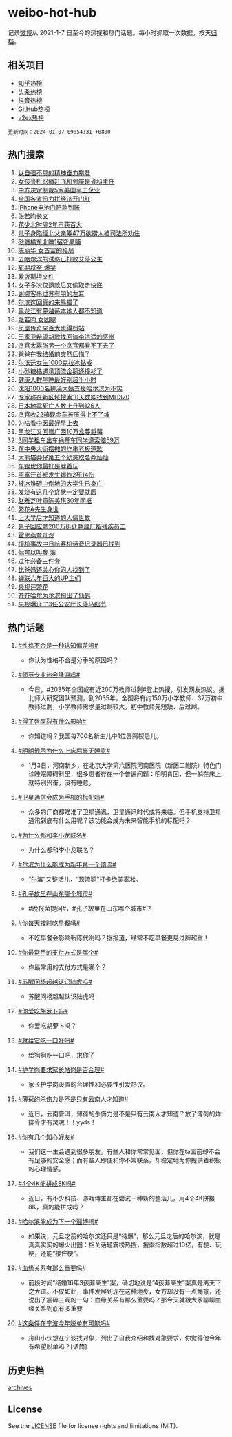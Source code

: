 # weibo-hot-hub

记录[微博](https://www.weibo.com)从 2021-1-7 日至今的热搜和热门话题。每小时抓取一次数据，按天[归档](archives)。

## 相关项目

- [知乎热榜](https://github.com/lonnyzhang423/zhihu-hot-hub)
- [头条热榜](https://github.com/lonnyzhang423/toutiao-hot-hub)
- [抖音热榜](https://github.com/lonnyzhang423/douyin-hot-hub)
- [GitHub热榜](https://github.com/lonnyzhang423/github-hot-hub)
- [v2ex热榜](https://github.com/lonnyzhang423/v2ex-hot-hub)


`更新时间：2024-01-07 09:54:31 +0800`

## 热门搜索

1. [以自强不息的精神奋力攀登](https://m.weibo.cn/search?containerid=100103type%3D1%26t%3D10%26q%3D%23%E4%BB%A5%E8%87%AA%E5%BC%BA%E4%B8%8D%E6%81%AF%E7%9A%84%E7%B2%BE%E7%A5%9E%E5%A5%8B%E5%8A%9B%E6%94%80%E7%99%BB%23&stream_entry_id=51&isnewpage=1&extparam=seat%3D1%26stream_entry_id%3D51%26pos%3D0%26dgr%3D0%26q%3D%2523%25E4%25BB%25A5%25E8%2587%25AA%25E5%25BC%25BA%25E4%25B8%258D%25E6%2581%25AF%25E7%259A%2584%25E7%25B2%25BE%25E7%25A5%259E%25E5%25A5%258B%25E5%258A%259B%25E6%2594%2580%25E7%2599%25BB%2523%26filter_type%3Drealtimehot%26c_type%3D51%26cate%3D10103%26display_time%3D1704592469%26pre_seqid%3D170459246967505551178)
1. [女孩骨折忍痛赶飞机邻座是骨科主任](https://m.weibo.cn/search?containerid=100103type%3D1%26t%3D10%26q%3D%23%E5%A5%B3%E5%AD%A9%E9%AA%A8%E6%8A%98%E5%BF%8D%E7%97%9B%E8%B5%B6%E9%A3%9E%E6%9C%BA%E9%82%BB%E5%BA%A7%E6%98%AF%E9%AA%A8%E7%A7%91%E4%B8%BB%E4%BB%BB%23&stream_entry_id=31&isnewpage=1&extparam=seat%3D1%26stream_entry_id%3D31%26pos%3D0%26q%3D%2523%25E5%25A5%25B3%25E5%25AD%25A9%25E9%25AA%25A8%25E6%258A%2598%25E5%25BF%258D%25E7%2597%259B%25E8%25B5%25B6%25E9%25A3%259E%25E6%259C%25BA%25E9%2582%25BB%25E5%25BA%25A7%25E6%2598%25AF%25E9%25AA%25A8%25E7%25A7%2591%25E4%25B8%25BB%25E4%25BB%25BB%2523%26filter_type%3Drealtimehot%26c_type%3D31%26cate%3D5001%26dgr%3D0%26band_rank%3D1%26lcate%3D5001%26flag%3D2%26realpos%3D1%26display_time%3D1704592469%26pre_seqid%3D170459246967505551178)
1. [中方决定制裁5家美国军工企业](https://m.weibo.cn/search?containerid=100103type%3D1%26t%3D10%26q%3D%23%E4%B8%AD%E6%96%B9%E5%86%B3%E5%AE%9A%E5%88%B6%E8%A3%815%E5%AE%B6%E7%BE%8E%E5%9B%BD%E5%86%9B%E5%B7%A5%E4%BC%81%E4%B8%9A%23&stream_entry_id=31&isnewpage=1&extparam=seat%3D1%26stream_entry_id%3D31%26pos%3D1%26q%3D%2523%25E4%25B8%25AD%25E6%2596%25B9%25E5%2586%25B3%25E5%25AE%259A%25E5%2588%25B6%25E8%25A3%25815%25E5%25AE%25B6%25E7%25BE%258E%25E5%259B%25BD%25E5%2586%259B%25E5%25B7%25A5%25E4%25BC%2581%25E4%25B8%259A%2523%26filter_type%3Drealtimehot%26c_type%3D31%26cate%3D5001%26dgr%3D0%26band_rank%3D2%26lcate%3D5001%26flag%3D1%26realpos%3D2%26display_time%3D1704592469%26pre_seqid%3D170459246967505551178)
1. [全国各省份力拼经济开门红](https://m.weibo.cn/search?containerid=100103type%3D1%26t%3D10%26q%3D%23%E5%85%A8%E5%9B%BD%E5%90%84%E7%9C%81%E4%BB%BD%E5%8A%9B%E6%8B%BC%E7%BB%8F%E6%B5%8E%E5%BC%80%E9%97%A8%E7%BA%A2%23&stream_entry_id=31&isnewpage=1&extparam=seat%3D1%26stream_entry_id%3D31%26pos%3D2%26q%3D%2523%25E5%2585%25A8%25E5%259B%25BD%25E5%2590%2584%25E7%259C%2581%25E4%25BB%25BD%25E5%258A%259B%25E6%258B%25BC%25E7%25BB%258F%25E6%25B5%258E%25E5%25BC%2580%25E9%2597%25A8%25E7%25BA%25A2%2523%26filter_type%3Drealtimehot%26c_type%3D31%26cate%3D5001%26dgr%3D0%26band_rank%3D3%26lcate%3D5001%26flag%3D0%26realpos%3D3%26display_time%3D1704592469%26pre_seqid%3D170459246967505551178)
1. [iPhone电池门赔款到账](https://m.weibo.cn/search?containerid=100103type%3D1%26t%3D10%26q%3D%23iPhone%E7%94%B5%E6%B1%A0%E9%97%A8%E8%B5%94%E6%AC%BE%E5%88%B0%E8%B4%A6%23&stream_entry_id=31&isnewpage=1&extparam=seat%3D1%26stream_entry_id%3D31%26pos%3D3%26q%3D%2523iPhone%25E7%2594%25B5%25E6%25B1%25A0%25E9%2597%25A8%25E8%25B5%2594%25E6%25AC%25BE%25E5%2588%25B0%25E8%25B4%25A6%2523%26filter_type%3Drealtimehot%26c_type%3D31%26cate%3D5001%26dgr%3D0%26band_rank%3D4%26lcate%3D5001%26flag%3D1%26realpos%3D4%26display_time%3D1704592469%26pre_seqid%3D170459246967505551178)
1. [张若昀长文](https://m.weibo.cn/search?containerid=100103type%3D1%26t%3D10%26q%3D%E5%BC%A0%E8%8B%A5%E6%98%80%E9%95%BF%E6%96%87&stream_entry_id=31&isnewpage=1&extparam=seat%3D1%26stream_entry_id%3D31%26pos%3D4%26q%3D%25E5%25BC%25A0%25E8%258B%25A5%25E6%2598%2580%25E9%2595%25BF%25E6%2596%2587%26filter_type%3Drealtimehot%26c_type%3D31%26cate%3D5001%26dgr%3D0%26band_rank%3D5%26lcate%3D5001%26flag%3D2%26realpos%3D5%26display_time%3D1704592469%26pre_seqid%3D170459246967505551178)
1. [花少北时隔2年再获百大](https://m.weibo.cn/search?containerid=100103type%3D1%26t%3D10%26q%3D%E8%8A%B1%E5%B0%91%E5%8C%97%E6%97%B6%E9%9A%942%E5%B9%B4%E5%86%8D%E8%8E%B7%E7%99%BE%E5%A4%A7&stream_entry_id=31&isnewpage=1&extparam=seat%3D1%26stream_entry_id%3D31%26pos%3D5%26q%3D%25E8%258A%25B1%25E5%25B0%2591%25E5%258C%2597%25E6%2597%25B6%25E9%259A%25942%25E5%25B9%25B4%25E5%2586%258D%25E8%258E%25B7%25E7%2599%25BE%25E5%25A4%25A7%26filter_type%3Drealtimehot%26c_type%3D31%26cate%3D5001%26dgr%3D0%26band_rank%3D6%26lcate%3D5001%26flag%3D1%26realpos%3D6%26display_time%3D1704592469%26pre_seqid%3D170459246967505551178)
1. [儿子身陷缅北父亲筹47万欲捞人被司法所劝住](https://m.weibo.cn/search?containerid=100103type%3D1%26t%3D10%26q%3D%23%E5%84%BF%E5%AD%90%E8%BA%AB%E9%99%B7%E7%BC%85%E5%8C%97%E7%88%B6%E4%BA%B2%E7%AD%B947%E4%B8%87%E6%AC%B2%E6%8D%9E%E4%BA%BA%E8%A2%AB%E5%8F%B8%E6%B3%95%E6%89%80%E5%8A%9D%E4%BD%8F%23&stream_entry_id=31&isnewpage=1&extparam=seat%3D1%26stream_entry_id%3D31%26pos%3D6%26q%3D%2523%25E5%2584%25BF%25E5%25AD%2590%25E8%25BA%25AB%25E9%2599%25B7%25E7%25BC%2585%25E5%258C%2597%25E7%2588%25B6%25E4%25BA%25B2%25E7%25AD%25B947%25E4%25B8%2587%25E6%25AC%25B2%25E6%258D%259E%25E4%25BA%25BA%25E8%25A2%25AB%25E5%258F%25B8%25E6%25B3%2595%25E6%2589%2580%25E5%258A%259D%25E4%25BD%258F%2523%26filter_type%3Drealtimehot%26c_type%3D31%26cate%3D5001%26dgr%3D0%26band_rank%3D7%26lcate%3D5001%26flag%3D0%26realpos%3D7%26display_time%3D1704592469%26pre_seqid%3D170459246967505551178)
1. [砂糖橘东北睡1宿变果脯](https://m.weibo.cn/search?containerid=100103type%3D1%26t%3D10%26q%3D%23%E7%A0%82%E7%B3%96%E6%A9%98%E4%B8%9C%E5%8C%97%E7%9D%A11%E5%AE%BF%E5%8F%98%E6%9E%9C%E8%84%AF%23&stream_entry_id=31&isnewpage=1&extparam=seat%3D1%26stream_entry_id%3D31%26pos%3D7%26q%3D%2523%25E7%25A0%2582%25E7%25B3%2596%25E6%25A9%2598%25E4%25B8%259C%25E5%258C%2597%25E7%259D%25A11%25E5%25AE%25BF%25E5%258F%2598%25E6%259E%259C%25E8%2584%25AF%2523%26filter_type%3Drealtimehot%26c_type%3D31%26cate%3D5001%26dgr%3D0%26band_rank%3D8%26lcate%3D5001%26flag%3D0%26realpos%3D8%26display_time%3D1704592469%26pre_seqid%3D170459246967505551178)
1. [陈丽华 女首富的格局](https://m.weibo.cn/search?containerid=100103type%3D1%26t%3D10%26q%3D%E9%99%88%E4%B8%BD%E5%8D%8E+%E5%A5%B3%E9%A6%96%E5%AF%8C%E7%9A%84%E6%A0%BC%E5%B1%80&stream_entry_id=31&isnewpage=1&extparam=seat%3D1%26stream_entry_id%3D31%26pos%3D8%26q%3D%25E9%2599%2588%25E4%25B8%25BD%25E5%258D%258E%2520%25E5%25A5%25B3%25E9%25A6%2596%25E5%25AF%258C%25E7%259A%2584%25E6%25A0%25BC%25E5%25B1%2580%26filter_type%3Drealtimehot%26c_type%3D31%26cate%3D5001%26dgr%3D0%26band_rank%3D9%26lcate%3D5001%26flag%3D0%26realpos%3D9%26display_time%3D1704592469%26pre_seqid%3D170459246967505551178)
1. [去哈尔滨的诱惑已打败艾莎公主](https://m.weibo.cn/search?containerid=100103type%3D1%26t%3D10%26q%3D%23%E5%8E%BB%E5%93%88%E5%B0%94%E6%BB%A8%E7%9A%84%E8%AF%B1%E6%83%91%E5%B7%B2%E6%89%93%E8%B4%A5%E8%89%BE%E8%8E%8E%E5%85%AC%E4%B8%BB%23&stream_entry_id=31&isnewpage=1&extparam=seat%3D1%26stream_entry_id%3D31%26pos%3D9%26q%3D%2523%25E5%258E%25BB%25E5%2593%2588%25E5%25B0%2594%25E6%25BB%25A8%25E7%259A%2584%25E8%25AF%25B1%25E6%2583%2591%25E5%25B7%25B2%25E6%2589%2593%25E8%25B4%25A5%25E8%2589%25BE%25E8%258E%258E%25E5%2585%25AC%25E4%25B8%25BB%2523%26filter_type%3Drealtimehot%26c_type%3D31%26cate%3D5001%26dgr%3D0%26band_rank%3D10%26lcate%3D5001%26flag%3D32768%26realpos%3D10%26display_time%3D1704592469%26pre_seqid%3D170459246967505551178)
1. [死期将至 爆哭](https://m.weibo.cn/search?containerid=100103type%3D1%26t%3D10%26q%3D%E6%AD%BB%E6%9C%9F%E5%B0%86%E8%87%B3+%E7%88%86%E5%93%AD&stream_entry_id=31&isnewpage=1&extparam=seat%3D1%26stream_entry_id%3D31%26pos%3D10%26q%3D%25E6%25AD%25BB%25E6%259C%259F%25E5%25B0%2586%25E8%2587%25B3%2520%25E7%2588%2586%25E5%2593%25AD%26filter_type%3Drealtimehot%26c_type%3D31%26cate%3D5001%26dgr%3D0%26band_rank%3D11%26lcate%3D5001%26flag%3D2%26realpos%3D11%26display_time%3D1704592469%26pre_seqid%3D170459246967505551178)
1. [爱泼斯坦文件](https://m.weibo.cn/search?containerid=100103type%3D1%26t%3D10%26q%3D%E7%88%B1%E6%B3%BC%E6%96%AF%E5%9D%A6%E6%96%87%E4%BB%B6&stream_entry_id=31&isnewpage=1&extparam=seat%3D1%26stream_entry_id%3D31%26pos%3D11%26q%3D%25E7%2588%25B1%25E6%25B3%25BC%25E6%2596%25AF%25E5%259D%25A6%25E6%2596%2587%25E4%25BB%25B6%26filter_type%3Drealtimehot%26c_type%3D31%26cate%3D5001%26dgr%3D0%26band_rank%3D12%26lcate%3D5001%26flag%3D1%26realpos%3D12%26display_time%3D1704592469%26pre_seqid%3D170459246967505551178)
1. [女子多次仅退款后又偷取走快递](https://m.weibo.cn/search?containerid=100103type%3D1%26t%3D10%26q%3D%23%E5%A5%B3%E5%AD%90%E5%A4%9A%E6%AC%A1%E4%BB%85%E9%80%80%E6%AC%BE%E5%90%8E%E5%8F%88%E5%81%B7%E5%8F%96%E8%B5%B0%E5%BF%AB%E9%80%92%23&stream_entry_id=31&isnewpage=1&extparam=seat%3D1%26stream_entry_id%3D31%26pos%3D12%26q%3D%2523%25E5%25A5%25B3%25E5%25AD%2590%25E5%25A4%259A%25E6%25AC%25A1%25E4%25BB%2585%25E9%2580%2580%25E6%25AC%25BE%25E5%2590%258E%25E5%258F%2588%25E5%2581%25B7%25E5%258F%2596%25E8%25B5%25B0%25E5%25BF%25AB%25E9%2580%2592%2523%26filter_type%3Drealtimehot%26c_type%3D31%26cate%3D5001%26dgr%3D0%26band_rank%3D13%26lcate%3D5001%26flag%3D2%26realpos%3D13%26display_time%3D1704592469%26pre_seqid%3D170459246967505551178)
1. [谢娜客串过苏有朋的左耳](https://m.weibo.cn/search?containerid=100103type%3D1%26t%3D10%26q%3D%23%E8%B0%A2%E5%A8%9C%E5%AE%A2%E4%B8%B2%E8%BF%87%E8%8B%8F%E6%9C%89%E6%9C%8B%E7%9A%84%E5%B7%A6%E8%80%B3%23&stream_entry_id=31&isnewpage=1&extparam=seat%3D1%26stream_entry_id%3D31%26pos%3D13%26q%3D%2523%25E8%25B0%25A2%25E5%25A8%259C%25E5%25AE%25A2%25E4%25B8%25B2%25E8%25BF%2587%25E8%258B%258F%25E6%259C%2589%25E6%259C%258B%25E7%259A%2584%25E5%25B7%25A6%25E8%2580%25B3%2523%26filter_type%3Drealtimehot%26c_type%3D31%26cate%3D5001%26dgr%3D0%26band_rank%3D14%26lcate%3D5001%26flag%3D1%26realpos%3D14%26display_time%3D1704592469%26pre_seqid%3D170459246967505551178)
1. [尔滨这回真的来熊猫了](https://m.weibo.cn/search?containerid=100103type%3D1%26t%3D10%26q%3D%23%E5%B0%94%E6%BB%A8%E8%BF%99%E5%9B%9E%E7%9C%9F%E7%9A%84%E6%9D%A5%E7%86%8A%E7%8C%AB%E4%BA%86%23&stream_entry_id=31&isnewpage=1&extparam=seat%3D1%26stream_entry_id%3D31%26pos%3D14%26q%3D%2523%25E5%25B0%2594%25E6%25BB%25A8%25E8%25BF%2599%25E5%259B%259E%25E7%259C%259F%25E7%259A%2584%25E6%259D%25A5%25E7%2586%258A%25E7%258C%25AB%25E4%25BA%2586%2523%26filter_type%3Drealtimehot%26c_type%3D31%26cate%3D5001%26dgr%3D0%26band_rank%3D15%26lcate%3D5001%26flag%3D0%26realpos%3D15%26display_time%3D1704592469%26pre_seqid%3D170459246967505551178)
1. [黑龙江有蔓越莓本地人都不知道](https://m.weibo.cn/search?containerid=100103type%3D1%26t%3D10%26q%3D%E9%BB%91%E9%BE%99%E6%B1%9F%E6%9C%89%E8%94%93%E8%B6%8A%E8%8E%93%E6%9C%AC%E5%9C%B0%E4%BA%BA%E9%83%BD%E4%B8%8D%E7%9F%A5%E9%81%93&stream_entry_id=31&isnewpage=1&extparam=seat%3D1%26stream_entry_id%3D31%26pos%3D15%26q%3D%25E9%25BB%2591%25E9%25BE%2599%25E6%25B1%259F%25E6%259C%2589%25E8%2594%2593%25E8%25B6%258A%25E8%258E%2593%25E6%259C%25AC%25E5%259C%25B0%25E4%25BA%25BA%25E9%2583%25BD%25E4%25B8%258D%25E7%259F%25A5%25E9%2581%2593%26filter_type%3Drealtimehot%26c_type%3D31%26cate%3D5001%26dgr%3D0%26band_rank%3D16%26lcate%3D5001%26flag%3D1%26realpos%3D16%26display_time%3D1704592469%26pre_seqid%3D170459246967505551178)
1. [张若昀 女团腿](https://m.weibo.cn/search?containerid=100103type%3D1%26t%3D10%26q%3D%E5%BC%A0%E8%8B%A5%E6%98%80+%E5%A5%B3%E5%9B%A2%E8%85%BF&stream_entry_id=31&isnewpage=1&extparam=seat%3D1%26stream_entry_id%3D31%26pos%3D16%26q%3D%25E5%25BC%25A0%25E8%258B%25A5%25E6%2598%2580%2520%25E5%25A5%25B3%25E5%259B%25A2%25E8%2585%25BF%26filter_type%3Drealtimehot%26c_type%3D31%26cate%3D5001%26dgr%3D0%26band_rank%3D17%26lcate%3D5001%26flag%3D0%26realpos%3D17%26display_time%3D1704592469%26pre_seqid%3D170459246967505551178)
1. [凤凰传奇来百大也得罚站](https://m.weibo.cn/search?containerid=100103type%3D1%26t%3D10%26q%3D%E5%87%A4%E5%87%B0%E4%BC%A0%E5%A5%87%E6%9D%A5%E7%99%BE%E5%A4%A7%E4%B9%9F%E5%BE%97%E7%BD%9A%E7%AB%99&stream_entry_id=31&isnewpage=1&extparam=seat%3D1%26stream_entry_id%3D31%26pos%3D17%26q%3D%25E5%2587%25A4%25E5%2587%25B0%25E4%25BC%25A0%25E5%25A5%2587%25E6%259D%25A5%25E7%2599%25BE%25E5%25A4%25A7%25E4%25B9%259F%25E5%25BE%2597%25E7%25BD%259A%25E7%25AB%2599%26filter_type%3Drealtimehot%26c_type%3D31%26cate%3D5001%26dgr%3D0%26band_rank%3D18%26lcate%3D5001%26flag%3D1%26realpos%3D18%26display_time%3D1704592469%26pre_seqid%3D170459246967505551178)
1. [王家卫希望胡歌找回演李逍遥的感觉](https://m.weibo.cn/search?containerid=100103type%3D1%26t%3D10%26q%3D%23%E7%8E%8B%E5%AE%B6%E5%8D%AB%E5%B8%8C%E6%9C%9B%E8%83%A1%E6%AD%8C%E6%89%BE%E5%9B%9E%E6%BC%94%E6%9D%8E%E9%80%8D%E9%81%A5%E7%9A%84%E6%84%9F%E8%A7%89%23&stream_entry_id=31&isnewpage=1&extparam=seat%3D1%26stream_entry_id%3D31%26pos%3D18%26q%3D%2523%25E7%258E%258B%25E5%25AE%25B6%25E5%258D%25AB%25E5%25B8%258C%25E6%259C%259B%25E8%2583%25A1%25E6%25AD%258C%25E6%2589%25BE%25E5%259B%259E%25E6%25BC%2594%25E6%259D%258E%25E9%2580%258D%25E9%2581%25A5%25E7%259A%2584%25E6%2584%259F%25E8%25A7%2589%2523%26filter_type%3Drealtimehot%26c_type%3D31%26cate%3D5001%26dgr%3D0%26band_rank%3D19%26lcate%3D5001%26flag%3D0%26realpos%3D19%26display_time%3D1704592469%26pre_seqid%3D170459246967505551178)
1. [贪官太嚣张另一个贪官都看不下去了](https://m.weibo.cn/search?containerid=100103type%3D1%26t%3D10%26q%3D%23%E8%B4%AA%E5%AE%98%E5%A4%AA%E5%9A%A3%E5%BC%A0%E5%8F%A6%E4%B8%80%E4%B8%AA%E8%B4%AA%E5%AE%98%E9%83%BD%E7%9C%8B%E4%B8%8D%E4%B8%8B%E5%8E%BB%E4%BA%86%23&stream_entry_id=31&isnewpage=1&extparam=seat%3D1%26stream_entry_id%3D31%26pos%3D19%26q%3D%2523%25E8%25B4%25AA%25E5%25AE%2598%25E5%25A4%25AA%25E5%259A%25A3%25E5%25BC%25A0%25E5%258F%25A6%25E4%25B8%2580%25E4%25B8%25AA%25E8%25B4%25AA%25E5%25AE%2598%25E9%2583%25BD%25E7%259C%258B%25E4%25B8%258D%25E4%25B8%258B%25E5%258E%25BB%25E4%25BA%2586%2523%26filter_type%3Drealtimehot%26c_type%3D31%26cate%3D5001%26dgr%3D0%26band_rank%3D20%26lcate%3D5001%26flag%3D0%26realpos%3D20%26display_time%3D1704592469%26pre_seqid%3D170459246967505551178)
1. [爸爸在我结婚前突然后悔了](https://m.weibo.cn/search?containerid=100103type%3D1%26t%3D10%26q%3D%E7%88%B8%E7%88%B8%E5%9C%A8%E6%88%91%E7%BB%93%E5%A9%9A%E5%89%8D%E7%AA%81%E7%84%B6%E5%90%8E%E6%82%94%E4%BA%86&stream_entry_id=31&isnewpage=1&extparam=seat%3D1%26stream_entry_id%3D31%26pos%3D20%26q%3D%25E7%2588%25B8%25E7%2588%25B8%25E5%259C%25A8%25E6%2588%2591%25E7%25BB%2593%25E5%25A9%259A%25E5%2589%258D%25E7%25AA%2581%25E7%2584%25B6%25E5%2590%258E%25E6%2582%2594%25E4%25BA%2586%26filter_type%3Drealtimehot%26c_type%3D31%26cate%3D5001%26dgr%3D0%26band_rank%3D21%26lcate%3D5001%26flag%3D0%26realpos%3D21%26display_time%3D1704592469%26pre_seqid%3D170459246967505551178)
1. [尔滨送女生1000克拉冰钻戒](https://m.weibo.cn/search?containerid=100103type%3D1%26t%3D10%26q%3D%23%E5%B0%94%E6%BB%A8%E9%80%81%E5%A5%B3%E7%94%9F1000%E5%85%8B%E6%8B%89%E5%86%B0%E9%92%BB%E6%88%92%23&stream_entry_id=31&isnewpage=1&extparam=seat%3D1%26stream_entry_id%3D31%26pos%3D21%26q%3D%2523%25E5%25B0%2594%25E6%25BB%25A8%25E9%2580%2581%25E5%25A5%25B3%25E7%2594%259F1000%25E5%2585%258B%25E6%258B%2589%25E5%2586%25B0%25E9%2592%25BB%25E6%2588%2592%2523%26filter_type%3Drealtimehot%26c_type%3D31%26cate%3D5001%26dgr%3D0%26band_rank%3D22%26lcate%3D5001%26flag%3D32768%26realpos%3D22%26display_time%3D1704592469%26pre_seqid%3D170459246967505551178)
1. [小砂糖橘遇见顶流企鹅还撞衫了](https://m.weibo.cn/search?containerid=100103type%3D1%26t%3D10%26q%3D%23%E5%B0%8F%E7%A0%82%E7%B3%96%E6%A9%98%E9%81%87%E8%A7%81%E9%A1%B6%E6%B5%81%E4%BC%81%E9%B9%85%E8%BF%98%E6%92%9E%E8%A1%AB%E4%BA%86%23&stream_entry_id=31&isnewpage=1&extparam=seat%3D1%26stream_entry_id%3D31%26pos%3D22%26q%3D%2523%25E5%25B0%258F%25E7%25A0%2582%25E7%25B3%2596%25E6%25A9%2598%25E9%2581%2587%25E8%25A7%2581%25E9%25A1%25B6%25E6%25B5%2581%25E4%25BC%2581%25E9%25B9%2585%25E8%25BF%2598%25E6%2592%259E%25E8%25A1%25AB%25E4%25BA%2586%2523%26filter_type%3Drealtimehot%26c_type%3D31%26cate%3D5001%26dgr%3D0%26band_rank%3D23%26lcate%3D5001%26flag%3D32768%26realpos%3D23%26display_time%3D1704592469%26pre_seqid%3D170459246967505551178)
1. [健康人群午睡最好别超半小时](https://m.weibo.cn/search?containerid=100103type%3D1%26t%3D10%26q%3D%23%E5%81%A5%E5%BA%B7%E4%BA%BA%E7%BE%A4%E5%8D%88%E7%9D%A1%E6%9C%80%E5%A5%BD%E5%88%AB%E8%B6%85%E5%8D%8A%E5%B0%8F%E6%97%B6%23&stream_entry_id=31&isnewpage=1&extparam=seat%3D1%26stream_entry_id%3D31%26pos%3D23%26q%3D%2523%25E5%2581%25A5%25E5%25BA%25B7%25E4%25BA%25BA%25E7%25BE%25A4%25E5%258D%2588%25E7%259D%25A1%25E6%259C%2580%25E5%25A5%25BD%25E5%2588%25AB%25E8%25B6%2585%25E5%258D%258A%25E5%25B0%258F%25E6%2597%25B6%2523%26filter_type%3Drealtimehot%26c_type%3D31%26cate%3D5001%26dgr%3D0%26band_rank%3D24%26lcate%3D5001%26flag%3D0%26realpos%3D24%26display_time%3D1704592469%26pre_seqid%3D170459246967505551178)
1. [沈阳1000名搓澡大姨支援哈尔滨为不实](https://m.weibo.cn/search?containerid=100103type%3D1%26t%3D10%26q%3D%23%E6%B2%88%E9%98%B31000%E5%90%8D%E6%90%93%E6%BE%A1%E5%A4%A7%E5%A7%A8%E6%94%AF%E6%8F%B4%E5%93%88%E5%B0%94%E6%BB%A8%E4%B8%BA%E4%B8%8D%E5%AE%9E%23&stream_entry_id=31&isnewpage=1&extparam=seat%3D1%26stream_entry_id%3D31%26pos%3D24%26q%3D%2523%25E6%25B2%2588%25E9%2598%25B31000%25E5%2590%258D%25E6%2590%2593%25E6%25BE%25A1%25E5%25A4%25A7%25E5%25A7%25A8%25E6%2594%25AF%25E6%258F%25B4%25E5%2593%2588%25E5%25B0%2594%25E6%25BB%25A8%25E4%25B8%25BA%25E4%25B8%258D%25E5%25AE%259E%2523%26filter_type%3Drealtimehot%26c_type%3D31%26cate%3D5001%26dgr%3D0%26band_rank%3D25%26lcate%3D5001%26flag%3D1%26realpos%3D25%26display_time%3D1704592469%26pre_seqid%3D170459246967505551178)
1. [专家称在新区域搜索10天或能找到MH370](https://m.weibo.cn/search?containerid=100103type%3D1%26t%3D10%26q%3D%23%E4%B8%93%E5%AE%B6%E7%A7%B0%E5%9C%A8%E6%96%B0%E5%8C%BA%E5%9F%9F%E6%90%9C%E7%B4%A210%E5%A4%A9%E6%88%96%E8%83%BD%E6%89%BE%E5%88%B0MH370%23&stream_entry_id=31&isnewpage=1&extparam=seat%3D1%26stream_entry_id%3D31%26pos%3D25%26q%3D%2523%25E4%25B8%2593%25E5%25AE%25B6%25E7%25A7%25B0%25E5%259C%25A8%25E6%2596%25B0%25E5%258C%25BA%25E5%259F%259F%25E6%2590%259C%25E7%25B4%25A210%25E5%25A4%25A9%25E6%2588%2596%25E8%2583%25BD%25E6%2589%25BE%25E5%2588%25B0MH370%2523%26filter_type%3Drealtimehot%26c_type%3D31%26cate%3D5001%26dgr%3D0%26band_rank%3D26%26lcate%3D5001%26flag%3D1%26realpos%3D26%26display_time%3D1704592469%26pre_seqid%3D170459246967505551178)
1. [日本地震死亡人数上升到126人](https://m.weibo.cn/search?containerid=100103type%3D1%26t%3D10%26q%3D%23%E6%97%A5%E6%9C%AC%E5%9C%B0%E9%9C%87%E6%AD%BB%E4%BA%A1%E4%BA%BA%E6%95%B0%E4%B8%8A%E5%8D%87%E5%88%B0126%E4%BA%BA%23&stream_entry_id=31&isnewpage=1&extparam=seat%3D1%26stream_entry_id%3D31%26pos%3D26%26q%3D%2523%25E6%2597%25A5%25E6%259C%25AC%25E5%259C%25B0%25E9%259C%2587%25E6%25AD%25BB%25E4%25BA%25A1%25E4%25BA%25BA%25E6%2595%25B0%25E4%25B8%258A%25E5%258D%2587%25E5%2588%25B0126%25E4%25BA%25BA%2523%26filter_type%3Drealtimehot%26c_type%3D31%26cate%3D5001%26dgr%3D0%26band_rank%3D27%26lcate%3D5001%26flag%3D0%26realpos%3D27%26display_time%3D1704592469%26pre_seqid%3D170459246967505551178)
1. [贪官收22箱现金车被压得上不了坡](https://m.weibo.cn/search?containerid=100103type%3D1%26t%3D10%26q%3D%23%E8%B4%AA%E5%AE%98%E6%94%B622%E7%AE%B1%E7%8E%B0%E9%87%91%E8%BD%A6%E8%A2%AB%E5%8E%8B%E5%BE%97%E4%B8%8A%E4%B8%8D%E4%BA%86%E5%9D%A1%23&stream_entry_id=31&isnewpage=1&extparam=seat%3D1%26stream_entry_id%3D31%26pos%3D27%26q%3D%2523%25E8%25B4%25AA%25E5%25AE%2598%25E6%2594%25B622%25E7%25AE%25B1%25E7%258E%25B0%25E9%2587%2591%25E8%25BD%25A6%25E8%25A2%25AB%25E5%258E%258B%25E5%25BE%2597%25E4%25B8%258A%25E4%25B8%258D%25E4%25BA%2586%25E5%259D%25A1%2523%26filter_type%3Drealtimehot%26c_type%3D31%26cate%3D5001%26dgr%3D0%26band_rank%3D28%26lcate%3D5001%26flag%3D0%26realpos%3D28%26display_time%3D1704592469%26pre_seqid%3D170459246967505551178)
1. [为啥看中医最好早上去](https://m.weibo.cn/search?containerid=100103type%3D1%26t%3D10%26q%3D%23%E4%B8%BA%E5%95%A5%E7%9C%8B%E4%B8%AD%E5%8C%BB%E6%9C%80%E5%A5%BD%E6%97%A9%E4%B8%8A%E5%8E%BB%23&stream_entry_id=31&isnewpage=1&extparam=seat%3D1%26stream_entry_id%3D31%26pos%3D28%26q%3D%2523%25E4%25B8%25BA%25E5%2595%25A5%25E7%259C%258B%25E4%25B8%25AD%25E5%258C%25BB%25E6%259C%2580%25E5%25A5%25BD%25E6%2597%25A9%25E4%25B8%258A%25E5%258E%25BB%2523%26filter_type%3Drealtimehot%26c_type%3D31%26cate%3D5001%26dgr%3D0%26band_rank%3D29%26lcate%3D5001%26flag%3D1%26realpos%3D29%26display_time%3D1704592469%26pre_seqid%3D170459246967505551178)
1. [黑龙江又回赠广西10万盒蔓越莓](https://m.weibo.cn/search?containerid=100103type%3D1%26t%3D10%26q%3D%23%E9%BB%91%E9%BE%99%E6%B1%9F%E5%8F%88%E5%9B%9E%E8%B5%A0%E5%B9%BF%E8%A5%BF10%E4%B8%87%E7%9B%92%E8%94%93%E8%B6%8A%E8%8E%93%23&stream_entry_id=31&isnewpage=1&extparam=seat%3D1%26stream_entry_id%3D31%26pos%3D29%26q%3D%2523%25E9%25BB%2591%25E9%25BE%2599%25E6%25B1%259F%25E5%258F%2588%25E5%259B%259E%25E8%25B5%25A0%25E5%25B9%25BF%25E8%25A5%25BF10%25E4%25B8%2587%25E7%259B%2592%25E8%2594%2593%25E8%25B6%258A%25E8%258E%2593%2523%26filter_type%3Drealtimehot%26c_type%3D31%26cate%3D5001%26dgr%3D0%26band_rank%3D30%26lcate%3D5001%26flag%3D32768%26realpos%3D30%26display_time%3D1704592469%26pre_seqid%3D170459246967505551178)
1. [3同学租车出车祸开车同学遭索赔59万](https://m.weibo.cn/search?containerid=100103type%3D1%26t%3D10%26q%3D%233%E5%90%8C%E5%AD%A6%E7%A7%9F%E8%BD%A6%E5%87%BA%E8%BD%A6%E7%A5%B8%E5%BC%80%E8%BD%A6%E5%90%8C%E5%AD%A6%E9%81%AD%E7%B4%A2%E8%B5%9459%E4%B8%87%23&stream_entry_id=31&isnewpage=1&extparam=seat%3D1%26stream_entry_id%3D31%26pos%3D30%26q%3D%25233%25E5%2590%258C%25E5%25AD%25A6%25E7%25A7%259F%25E8%25BD%25A6%25E5%2587%25BA%25E8%25BD%25A6%25E7%25A5%25B8%25E5%25BC%2580%25E8%25BD%25A6%25E5%2590%258C%25E5%25AD%25A6%25E9%2581%25AD%25E7%25B4%25A2%25E8%25B5%259459%25E4%25B8%2587%2523%26filter_type%3Drealtimehot%26c_type%3D31%26cate%3D5001%26dgr%3D0%26band_rank%3D31%26lcate%3D5001%26flag%3D1%26realpos%3D31%26display_time%3D1704592469%26pre_seqid%3D170459246967505551178)
1. [在中央大街摆摊的炸串老板道歉](https://m.weibo.cn/search?containerid=100103type%3D1%26t%3D10%26q%3D%23%E5%9C%A8%E4%B8%AD%E5%A4%AE%E5%A4%A7%E8%A1%97%E6%91%86%E6%91%8A%E7%9A%84%E7%82%B8%E4%B8%B2%E8%80%81%E6%9D%BF%E9%81%93%E6%AD%89%23&stream_entry_id=31&isnewpage=1&extparam=seat%3D1%26stream_entry_id%3D31%26pos%3D31%26q%3D%2523%25E5%259C%25A8%25E4%25B8%25AD%25E5%25A4%25AE%25E5%25A4%25A7%25E8%25A1%2597%25E6%2591%2586%25E6%2591%258A%25E7%259A%2584%25E7%2582%25B8%25E4%25B8%25B2%25E8%2580%2581%25E6%259D%25BF%25E9%2581%2593%25E6%25AD%2589%2523%26filter_type%3Drealtimehot%26c_type%3D31%26cate%3D5001%26dgr%3D0%26band_rank%3D32%26lcate%3D5001%26flag%3D0%26realpos%3D32%26display_time%3D1704592469%26pre_seqid%3D170459246967505551178)
1. [大熊猫莽仔第五个幼崽取名莽灿灿](https://m.weibo.cn/search?containerid=100103type%3D1%26t%3D10%26q%3D%23%E5%A4%A7%E7%86%8A%E7%8C%AB%E8%8E%BD%E4%BB%94%E7%AC%AC%E4%BA%94%E4%B8%AA%E5%B9%BC%E5%B4%BD%E5%8F%96%E5%90%8D%E8%8E%BD%E7%81%BF%E7%81%BF%23&stream_entry_id=31&isnewpage=1&extparam=seat%3D1%26stream_entry_id%3D31%26pos%3D32%26q%3D%2523%25E5%25A4%25A7%25E7%2586%258A%25E7%258C%25AB%25E8%258E%25BD%25E4%25BB%2594%25E7%25AC%25AC%25E4%25BA%2594%25E4%25B8%25AA%25E5%25B9%25BC%25E5%25B4%25BD%25E5%258F%2596%25E5%2590%258D%25E8%258E%25BD%25E7%2581%25BF%25E7%2581%25BF%2523%26filter_type%3Drealtimehot%26c_type%3D31%26cate%3D5001%26dgr%3D0%26band_rank%3D33%26lcate%3D5001%26flag%3D1%26realpos%3D33%26display_time%3D1704592469%26pre_seqid%3D170459246967505551178)
1. [车银优你最好是胖着玩](https://m.weibo.cn/search?containerid=100103type%3D1%26t%3D10%26q%3D%23%E8%BD%A6%E9%93%B6%E4%BC%98%E4%BD%A0%E6%9C%80%E5%A5%BD%E6%98%AF%E8%83%96%E7%9D%80%E7%8E%A9%23&stream_entry_id=31&isnewpage=1&extparam=seat%3D1%26stream_entry_id%3D31%26pos%3D33%26q%3D%2523%25E8%25BD%25A6%25E9%2593%25B6%25E4%25BC%2598%25E4%25BD%25A0%25E6%259C%2580%25E5%25A5%25BD%25E6%2598%25AF%25E8%2583%2596%25E7%259D%2580%25E7%258E%25A9%2523%26filter_type%3Drealtimehot%26c_type%3D31%26cate%3D5001%26dgr%3D0%26band_rank%3D34%26lcate%3D5001%26flag%3D0%26realpos%3D34%26display_time%3D1704592469%26pre_seqid%3D170459246967505551178)
1. [阿富汗首都发生爆炸2死14伤](https://m.weibo.cn/search?containerid=100103type%3D1%26t%3D10%26q%3D%23%E9%98%BF%E5%AF%8C%E6%B1%97%E9%A6%96%E9%83%BD%E5%8F%91%E7%94%9F%E7%88%86%E7%82%B82%E6%AD%BB14%E4%BC%A4%23&stream_entry_id=31&isnewpage=1&extparam=seat%3D1%26stream_entry_id%3D31%26pos%3D34%26q%3D%2523%25E9%2598%25BF%25E5%25AF%258C%25E6%25B1%2597%25E9%25A6%2596%25E9%2583%25BD%25E5%258F%2591%25E7%2594%259F%25E7%2588%2586%25E7%2582%25B82%25E6%25AD%25BB14%25E4%25BC%25A4%2523%26filter_type%3Drealtimehot%26c_type%3D31%26cate%3D5001%26dgr%3D0%26band_rank%3D35%26lcate%3D5001%26flag%3D1%26realpos%3D35%26display_time%3D1704592469%26pre_seqid%3D170459246967505551178)
1. [被冰锥砸中倒地的大学生已身亡](https://m.weibo.cn/search?containerid=100103type%3D1%26t%3D10%26q%3D%23%E8%A2%AB%E5%86%B0%E9%94%A5%E7%A0%B8%E4%B8%AD%E5%80%92%E5%9C%B0%E7%9A%84%E5%A4%A7%E5%AD%A6%E7%94%9F%E5%B7%B2%E8%BA%AB%E4%BA%A1%23&stream_entry_id=31&isnewpage=1&extparam=seat%3D1%26stream_entry_id%3D31%26pos%3D35%26q%3D%2523%25E8%25A2%25AB%25E5%2586%25B0%25E9%2594%25A5%25E7%25A0%25B8%25E4%25B8%25AD%25E5%2580%2592%25E5%259C%25B0%25E7%259A%2584%25E5%25A4%25A7%25E5%25AD%25A6%25E7%2594%259F%25E5%25B7%25B2%25E8%25BA%25AB%25E4%25BA%25A1%2523%26filter_type%3Drealtimehot%26c_type%3D31%26cate%3D5001%26dgr%3D0%26band_rank%3D36%26lcate%3D5001%26flag%3D0%26realpos%3D36%26display_time%3D1704592469%26pre_seqid%3D170459246967505551178)
1. [发烧有这几个症状一定要就医](https://m.weibo.cn/search?containerid=100103type%3D1%26t%3D10%26q%3D%23%E5%8F%91%E7%83%A7%E6%9C%89%E8%BF%99%E5%87%A0%E4%B8%AA%E7%97%87%E7%8A%B6%E4%B8%80%E5%AE%9A%E8%A6%81%E5%B0%B1%E5%8C%BB%23&stream_entry_id=31&isnewpage=1&extparam=seat%3D1%26stream_entry_id%3D31%26pos%3D36%26q%3D%2523%25E5%258F%2591%25E7%2583%25A7%25E6%259C%2589%25E8%25BF%2599%25E5%2587%25A0%25E4%25B8%25AA%25E7%2597%2587%25E7%258A%25B6%25E4%25B8%2580%25E5%25AE%259A%25E8%25A6%2581%25E5%25B0%25B1%25E5%258C%25BB%2523%26filter_type%3Drealtimehot%26c_type%3D31%26cate%3D5001%26dgr%3D0%26band_rank%3D37%26lcate%3D5001%26flag%3D1%26realpos%3D37%26display_time%3D1704592469%26pre_seqid%3D170459246967505551178)
1. [赵雅芝叶童陈美琪30年同框](https://m.weibo.cn/search?containerid=100103type%3D1%26t%3D10%26q%3D%23%E8%B5%B5%E9%9B%85%E8%8A%9D%E5%8F%B6%E7%AB%A5%E9%99%88%E7%BE%8E%E7%90%AA30%E5%B9%B4%E5%90%8C%E6%A1%86%23&stream_entry_id=31&isnewpage=1&extparam=seat%3D1%26stream_entry_id%3D31%26pos%3D37%26q%3D%2523%25E8%25B5%25B5%25E9%259B%2585%25E8%258A%259D%25E5%258F%25B6%25E7%25AB%25A5%25E9%2599%2588%25E7%25BE%258E%25E7%2590%25AA30%25E5%25B9%25B4%25E5%2590%258C%25E6%25A1%2586%2523%26filter_type%3Drealtimehot%26c_type%3D31%26cate%3D5001%26dgr%3D0%26band_rank%3D38%26lcate%3D5001%26flag%3D1%26realpos%3D38%26display_time%3D1704592469%26pre_seqid%3D170459246967505551178)
1. [繁花A先生身世](https://m.weibo.cn/search?containerid=100103type%3D1%26t%3D10%26q%3D%23%E7%B9%81%E8%8A%B1A%E5%85%88%E7%94%9F%E8%BA%AB%E4%B8%96%23&stream_entry_id=31&isnewpage=1&extparam=seat%3D1%26stream_entry_id%3D31%26pos%3D38%26q%3D%2523%25E7%25B9%2581%25E8%258A%25B1A%25E5%2585%2588%25E7%2594%259F%25E8%25BA%25AB%25E4%25B8%2596%2523%26filter_type%3Drealtimehot%26c_type%3D31%26cate%3D5001%26dgr%3D0%26band_rank%3D39%26lcate%3D5001%26flag%3D0%26realpos%3D39%26display_time%3D1704592469%26pre_seqid%3D170459246967505551178)
1. [上大学后才知道的人情世故](https://m.weibo.cn/search?containerid=100103type%3D1%26t%3D10%26q%3D%E4%B8%8A%E5%A4%A7%E5%AD%A6%E5%90%8E%E6%89%8D%E7%9F%A5%E9%81%93%E7%9A%84%E4%BA%BA%E6%83%85%E4%B8%96%E6%95%85&stream_entry_id=31&isnewpage=1&extparam=seat%3D1%26stream_entry_id%3D31%26pos%3D39%26q%3D%25E4%25B8%258A%25E5%25A4%25A7%25E5%25AD%25A6%25E5%2590%258E%25E6%2589%258D%25E7%259F%25A5%25E9%2581%2593%25E7%259A%2584%25E4%25BA%25BA%25E6%2583%2585%25E4%25B8%2596%25E6%2595%2585%26filter_type%3Drealtimehot%26c_type%3D31%26cate%3D5001%26dgr%3D0%26band_rank%3D40%26lcate%3D5001%26flag%3D1%26realpos%3D40%26display_time%3D1704592469%26pre_seqid%3D170459246967505551178)
1. [男子回应拿200万拆迁款建厂招残疾员工](https://m.weibo.cn/search?containerid=100103type%3D1%26t%3D10%26q%3D%23%E7%94%B7%E5%AD%90%E5%9B%9E%E5%BA%94%E6%8B%BF200%E4%B8%87%E6%8B%86%E8%BF%81%E6%AC%BE%E5%BB%BA%E5%8E%82%E6%8B%9B%E6%AE%8B%E7%96%BE%E5%91%98%E5%B7%A5%23&stream_entry_id=31&isnewpage=1&extparam=seat%3D1%26stream_entry_id%3D31%26pos%3D40%26q%3D%2523%25E7%2594%25B7%25E5%25AD%2590%25E5%259B%259E%25E5%25BA%2594%25E6%258B%25BF200%25E4%25B8%2587%25E6%258B%2586%25E8%25BF%2581%25E6%25AC%25BE%25E5%25BB%25BA%25E5%258E%2582%25E6%258B%259B%25E6%25AE%258B%25E7%2596%25BE%25E5%2591%2598%25E5%25B7%25A5%2523%26filter_type%3Drealtimehot%26c_type%3D31%26cate%3D5001%26dgr%3D0%26band_rank%3D41%26lcate%3D5001%26flag%3D32768%26realpos%3D41%26display_time%3D1704592469%26pre_seqid%3D170459246967505551178)
1. [霍思燕育儿观](https://m.weibo.cn/search?containerid=100103type%3D1%26t%3D10%26q%3D%E9%9C%8D%E6%80%9D%E7%87%95%E8%82%B2%E5%84%BF%E8%A7%82&stream_entry_id=31&isnewpage=1&extparam=seat%3D1%26stream_entry_id%3D31%26pos%3D41%26q%3D%25E9%259C%258D%25E6%2580%259D%25E7%2587%2595%25E8%2582%25B2%25E5%2584%25BF%25E8%25A7%2582%26filter_type%3Drealtimehot%26c_type%3D31%26cate%3D5001%26dgr%3D0%26band_rank%3D42%26lcate%3D5001%26flag%3D0%26realpos%3D42%26display_time%3D1704592469%26pre_seqid%3D170459246967505551178)
1. [撞机事故中日航客机话音记录器已找到](https://m.weibo.cn/search?containerid=100103type%3D1%26t%3D10%26q%3D%23%E6%92%9E%E6%9C%BA%E4%BA%8B%E6%95%85%E4%B8%AD%E6%97%A5%E8%88%AA%E5%AE%A2%E6%9C%BA%E8%AF%9D%E9%9F%B3%E8%AE%B0%E5%BD%95%E5%99%A8%E5%B7%B2%E6%89%BE%E5%88%B0%23&stream_entry_id=31&isnewpage=1&extparam=seat%3D1%26stream_entry_id%3D31%26pos%3D42%26q%3D%2523%25E6%2592%259E%25E6%259C%25BA%25E4%25BA%258B%25E6%2595%2585%25E4%25B8%25AD%25E6%2597%25A5%25E8%2588%25AA%25E5%25AE%25A2%25E6%259C%25BA%25E8%25AF%259D%25E9%259F%25B3%25E8%25AE%25B0%25E5%25BD%2595%25E5%2599%25A8%25E5%25B7%25B2%25E6%2589%25BE%25E5%2588%25B0%2523%26filter_type%3Drealtimehot%26c_type%3D31%26cate%3D5001%26dgr%3D0%26band_rank%3D43%26lcate%3D5001%26flag%3D1%26realpos%3D43%26display_time%3D1704592469%26pre_seqid%3D170459246967505551178)
1. [你可以叫我 滨](https://m.weibo.cn/search?containerid=100103type%3D1%26t%3D10%26q%3D%E4%BD%A0%E5%8F%AF%E4%BB%A5%E5%8F%AB%E6%88%91+%E6%BB%A8&stream_entry_id=31&isnewpage=1&extparam=seat%3D1%26stream_entry_id%3D31%26pos%3D43%26q%3D%25E4%25BD%25A0%25E5%258F%25AF%25E4%25BB%25A5%25E5%258F%25AB%25E6%2588%2591%2520%25E6%25BB%25A8%26filter_type%3Drealtimehot%26c_type%3D31%26cate%3D5001%26dgr%3D0%26band_rank%3D44%26lcate%3D5001%26flag%3D0%26realpos%3D44%26display_time%3D1704592469%26pre_seqid%3D170459246967505551178)
1. [过年必备三件套](https://m.weibo.cn/search?containerid=100103type%3D1%26t%3D10%26q%3D%E8%BF%87%E5%B9%B4%E5%BF%85%E5%A4%87%E4%B8%89%E4%BB%B6%E5%A5%97&stream_entry_id=31&isnewpage=1&extparam=seat%3D1%26stream_entry_id%3D31%26pos%3D44%26q%3D%25E8%25BF%2587%25E5%25B9%25B4%25E5%25BF%2585%25E5%25A4%2587%25E4%25B8%2589%25E4%25BB%25B6%25E5%25A5%2597%26filter_type%3Drealtimehot%26c_type%3D31%26cate%3D5001%26dgr%3D0%26band_rank%3D45%26lcate%3D5001%26flag%3D0%26realpos%3D45%26display_time%3D1704592469%26pre_seqid%3D170459246967505551178)
1. [比爸妈还关心你的人找到了](https://m.weibo.cn/search?containerid=100103type%3D1%26t%3D10%26q%3D%E6%AF%94%E7%88%B8%E5%A6%88%E8%BF%98%E5%85%B3%E5%BF%83%E4%BD%A0%E7%9A%84%E4%BA%BA%E6%89%BE%E5%88%B0%E4%BA%86&stream_entry_id=31&isnewpage=1&extparam=seat%3D1%26stream_entry_id%3D31%26pos%3D45%26q%3D%25E6%25AF%2594%25E7%2588%25B8%25E5%25A6%2588%25E8%25BF%2598%25E5%2585%25B3%25E5%25BF%2583%25E4%25BD%25A0%25E7%259A%2584%25E4%25BA%25BA%25E6%2589%25BE%25E5%2588%25B0%25E4%25BA%2586%26filter_type%3Drealtimehot%26c_type%3D31%26cate%3D5001%26dgr%3D0%26band_rank%3D46%26lcate%3D5001%26flag%3D0%26realpos%3D46%26display_time%3D1704592469%26pre_seqid%3D170459246967505551178)
1. [蝉联六年百大的UP主们](https://m.weibo.cn/search?containerid=100103type%3D1%26t%3D10%26q%3D%E8%9D%89%E8%81%94%E5%85%AD%E5%B9%B4%E7%99%BE%E5%A4%A7%E7%9A%84UP%E4%B8%BB%E4%BB%AC&stream_entry_id=31&isnewpage=1&extparam=seat%3D1%26stream_entry_id%3D31%26pos%3D46%26q%3D%25E8%259D%2589%25E8%2581%2594%25E5%2585%25AD%25E5%25B9%25B4%25E7%2599%25BE%25E5%25A4%25A7%25E7%259A%2584UP%25E4%25B8%25BB%25E4%25BB%25AC%26filter_type%3Drealtimehot%26c_type%3D31%26cate%3D5001%26dgr%3D0%26band_rank%3D47%26lcate%3D5001%26flag%3D1%26realpos%3D47%26display_time%3D1704592469%26pre_seqid%3D170459246967505551178)
1. [央视评繁花](https://m.weibo.cn/search?containerid=100103type%3D1%26t%3D10%26q%3D%23%E5%A4%AE%E8%A7%86%E8%AF%84%E7%B9%81%E8%8A%B1%23&stream_entry_id=31&isnewpage=1&extparam=seat%3D1%26stream_entry_id%3D31%26pos%3D47%26q%3D%2523%25E5%25A4%25AE%25E8%25A7%2586%25E8%25AF%2584%25E7%25B9%2581%25E8%258A%25B1%2523%26filter_type%3Drealtimehot%26c_type%3D31%26cate%3D5001%26dgr%3D0%26band_rank%3D48%26lcate%3D5001%26flag%3D0%26realpos%3D48%26display_time%3D1704592469%26pre_seqid%3D170459246967505551178)
1. [齐齐哈尔为尔滨掏出了仙鹤](https://m.weibo.cn/search?containerid=100103type%3D1%26t%3D10%26q%3D%23%E9%BD%90%E9%BD%90%E5%93%88%E5%B0%94%E4%B8%BA%E5%B0%94%E6%BB%A8%E6%8E%8F%E5%87%BA%E4%BA%86%E4%BB%99%E9%B9%A4%23&stream_entry_id=31&isnewpage=1&extparam=seat%3D1%26stream_entry_id%3D31%26pos%3D48%26q%3D%2523%25E9%25BD%2590%25E9%25BD%2590%25E5%2593%2588%25E5%25B0%2594%25E4%25B8%25BA%25E5%25B0%2594%25E6%25BB%25A8%25E6%258E%258F%25E5%2587%25BA%25E4%25BA%2586%25E4%25BB%2599%25E9%25B9%25A4%2523%26filter_type%3Drealtimehot%26c_type%3D31%26cate%3D5001%26dgr%3D0%26band_rank%3D49%26lcate%3D5001%26flag%3D0%26realpos%3D49%26display_time%3D1704592469%26pre_seqid%3D170459246967505551178)
1. [央视曝辽宁3任公安厅长落马细节](https://m.weibo.cn/search?containerid=100103type%3D1%26t%3D10%26q%3D%23%E5%A4%AE%E8%A7%86%E6%9B%9D%E8%BE%BD%E5%AE%813%E4%BB%BB%E5%85%AC%E5%AE%89%E5%8E%85%E9%95%BF%E8%90%BD%E9%A9%AC%E7%BB%86%E8%8A%82%23&stream_entry_id=31&isnewpage=1&extparam=seat%3D1%26stream_entry_id%3D31%26pos%3D49%26q%3D%2523%25E5%25A4%25AE%25E8%25A7%2586%25E6%259B%259D%25E8%25BE%25BD%25E5%25AE%25813%25E4%25BB%25BB%25E5%2585%25AC%25E5%25AE%2589%25E5%258E%2585%25E9%2595%25BF%25E8%2590%25BD%25E9%25A9%25AC%25E7%25BB%2586%25E8%258A%2582%2523%26filter_type%3Drealtimehot%26c_type%3D31%26cate%3D5001%26dgr%3D0%26band_rank%3D50%26lcate%3D5001%26flag%3D0%26realpos%3D50%26display_time%3D1704592469%26pre_seqid%3D170459246967505551178)

## 热门话题

1. [#性格不合是一种认知偏差吗#](https://m.weibo.cn/search?containerid=231522type%3D1%26t%3D10%26q%3D%23%E6%80%A7%E6%A0%BC%E4%B8%8D%E5%90%88%E6%98%AF%E4%B8%80%E7%A7%8D%E8%AE%A4%E7%9F%A5%E5%81%8F%E5%B7%AE%E5%90%97%23&stream_entry_id=128&isnewpage=1&extparam=seat%3D1%26cate%3D5004%26pos%3D1-0-0%26unitid%3D1704358021550%26dgr%3D0%26c_type%3D128%26lcate%3D5004%26display_time%3D1704592471%26pre_seqid%3D170459247100105545112)
    - 你认为性格不合是分手的原因吗？

1. [#师范专业热会降温吗#](https://m.weibo.cn/search?containerid=231522type%3D1%26t%3D10%26q%3D%23%E5%B8%88%E8%8C%83%E4%B8%93%E4%B8%9A%E7%83%AD%E4%BC%9A%E9%99%8D%E6%B8%A9%E5%90%97%23&stream_entry_id=128&isnewpage=1&extparam=seat%3D1%26cate%3D5004%26pos%3D1-0-1%26unitid%3D1704373310541%26dgr%3D0%26c_type%3D128%26lcate%3D5004%26display_time%3D1704592471%26pre_seqid%3D170459247100105545112)
    - 今日，#2035年全国或有近200万教师过剩#登上热搜，引发网友热议。据北师大研究团队预测，到2035年，全国将有约150万小学教师、37万初中教师过剩，小学教师需求量过剩较大，初中教师先短缺、后过剩。

1. [#得了唇腭裂有什么影响#](https://m.weibo.cn/search?containerid=231522type%3D1%26t%3D10%26q%3D%23%E5%BE%97%E4%BA%86%E5%94%87%E8%85%AD%E8%A3%82%E6%9C%89%E4%BB%80%E4%B9%88%E5%BD%B1%E5%93%8D%23&stream_entry_id=128&isnewpage=1&extparam=seat%3D1%26cate%3D5004%26pos%3D1-0-2%26unitid%3D1704426091508%26dgr%3D0%26c_type%3D128%26lcate%3D5004%26display_time%3D1704592471%26pre_seqid%3D170459247100105545112)
    - 你知道吗？我国每700名新生儿中1位唇腭裂患儿。

1. [#明明很困为什么上床后毫无睡意#](https://m.weibo.cn/search?containerid=231522type%3D1%26t%3D10%26q%3D%23%E6%98%8E%E6%98%8E%E5%BE%88%E5%9B%B0%E4%B8%BA%E4%BB%80%E4%B9%88%E4%B8%8A%E5%BA%8A%E5%90%8E%E6%AF%AB%E6%97%A0%E7%9D%A1%E6%84%8F%23&stream_entry_id=128&isnewpage=1&extparam=seat%3D1%26cate%3D5004%26pos%3D1-0-3%26unitid%3D1704342437378%26dgr%3D0%26c_type%3D128%26lcate%3D5004%26display_time%3D1704592471%26pre_seqid%3D170459247100105545112)
    - 1月3日，河南新乡，在北京大学第六医院河南医院（新医二附院）特色门诊睡眠障碍科里，很多患者存在一个普遍问题：明明肯困，但一躺在床上就特别兴奋，没有睡意。

1. [#卫星通信会成为手机的标配吗#](https://m.weibo.cn/search?containerid=231522type%3D1%26t%3D10%26q%3D%23%E5%8D%AB%E6%98%9F%E9%80%9A%E4%BF%A1%E4%BC%9A%E6%88%90%E4%B8%BA%E6%89%8B%E6%9C%BA%E7%9A%84%E6%A0%87%E9%85%8D%E5%90%97%23&stream_entry_id=128&isnewpage=1&extparam=seat%3D1%26cate%3D5004%26pos%3D1-0-4%26unitid%3D1704363427421%26dgr%3D0%26c_type%3D128%26lcate%3D5004%26display_time%3D1704592471%26pre_seqid%3D170459247100105545112)
    - 众多的厂商都瞄准了卫星通讯，卫星通讯时代或将来临。但手机支持卫星通讯到底有什么用呢？该功能会成为未来智能手机的标配吗？

1. [#为什么都和李小龙联名#](https://m.weibo.cn/search?containerid=231522type%3D1%26t%3D10%26q%3D%23%E4%B8%BA%E4%BB%80%E4%B9%88%E9%83%BD%E5%92%8C%E6%9D%8E%E5%B0%8F%E9%BE%99%E8%81%94%E5%90%8D%23&stream_entry_id=128&isnewpage=1&extparam=seat%3D1%26cate%3D5004%26pos%3D1-0-5%26unitid%3D1704437780384%26dgr%3D0%26c_type%3D128%26lcate%3D5004%26display_time%3D1704592471%26pre_seqid%3D170459247100105545112)
    - 为什么都和李小龙联名？

1. [#尔滨为什么能成为新年第一个顶流#](https://m.weibo.cn/search?containerid=231522type%3D1%26t%3D10%26q%3D%23%E5%B0%94%E6%BB%A8%E4%B8%BA%E4%BB%80%E4%B9%88%E8%83%BD%E6%88%90%E4%B8%BA%E6%96%B0%E5%B9%B4%E7%AC%AC%E4%B8%80%E4%B8%AA%E9%A1%B6%E6%B5%81%23&stream_entry_id=128&isnewpage=1&extparam=seat%3D1%26cate%3D5004%26pos%3D1-0-6%26unitid%3D1704360419239%26dgr%3D0%26c_type%3D128%26lcate%3D5004%26display_time%3D1704592471%26pre_seqid%3D170459247100105545112)
    - “尔滨”又整活儿，“顶流鹅”打卡绝美雾凇。

1. [#孔子故里在山东哪个城市#](https://m.weibo.cn/search?containerid=231522type%3D1%26t%3D10%26q%3D%23%E5%AD%94%E5%AD%90%E6%95%85%E9%87%8C%E5%9C%A8%E5%B1%B1%E4%B8%9C%E5%93%AA%E4%B8%AA%E5%9F%8E%E5%B8%82%23&stream_entry_id=128&isnewpage=1&extparam=seat%3D1%26cate%3D5004%26pos%3D1-0-7%26unitid%3D1704328619314%26dgr%3D0%26c_type%3D128%26lcate%3D5004%26display_time%3D1704592471%26pre_seqid%3D170459247100105545112)
    - #晚报菌提问#，#孔子故里在山东哪个城市#？  ​​​

1. [#你每天按时吃早餐吗#](https://m.weibo.cn/search?containerid=231522type%3D1%26t%3D10%26q%3D%23%E4%BD%A0%E6%AF%8F%E5%A4%A9%E6%8C%89%E6%97%B6%E5%90%83%E6%97%A9%E9%A4%90%E5%90%97%23&stream_entry_id=128&isnewpage=1&extparam=seat%3D1%26cate%3D5004%26pos%3D1-0-8%26unitid%3D1704335239364%26dgr%3D0%26c_type%3D128%26lcate%3D5004%26display_time%3D1704592471%26pre_seqid%3D170459247100105545112)
    - 不吃早餐会影响新陈代谢吗？据报道，经常不吃早餐更易过胖超重！

1. [#你最常用的支付方式是哪个#](https://m.weibo.cn/search?containerid=231522type%3D1%26t%3D10%26q%3D%23%E4%BD%A0%E6%9C%80%E5%B8%B8%E7%94%A8%E7%9A%84%E6%94%AF%E4%BB%98%E6%96%B9%E5%BC%8F%E6%98%AF%E5%93%AA%E4%B8%AA%23&stream_entry_id=128&isnewpage=1&extparam=seat%3D1%26cate%3D5004%26pos%3D1-0-9%26unitid%3D1704336717705%26dgr%3D0%26c_type%3D128%26lcate%3D5004%26display_time%3D1704592471%26pre_seqid%3D170459247100105545112)
    - 你最常用的支付方式是哪个？

1. [#苏醒问杨超越认识陆虎吗#](https://m.weibo.cn/search?containerid=231522type%3D1%26t%3D10%26q%3D%23%E8%8B%8F%E9%86%92%E9%97%AE%E6%9D%A8%E8%B6%85%E8%B6%8A%E8%AE%A4%E8%AF%86%E9%99%86%E8%99%8E%E5%90%97%23&stream_entry_id=128&isnewpage=1&extparam=seat%3D1%26cate%3D5004%26pos%3D1-0-10%26unitid%3D1704346917220%26dgr%3D0%26c_type%3D128%26lcate%3D5004%26display_time%3D1704592471%26pre_seqid%3D170459247100105545112)
    - 苏醒问杨超越认识陆虎吗

1. [#你爱吃胡萝卜吗#](https://m.weibo.cn/search?containerid=231522type%3D1%26t%3D10%26q%3D%23%E4%BD%A0%E7%88%B1%E5%90%83%E8%83%A1%E8%90%9D%E5%8D%9C%E5%90%97%23&stream_entry_id=128&isnewpage=1&extparam=seat%3D1%26cate%3D5004%26pos%3D1-0-11%26unitid%3D1704350819986%26dgr%3D0%26c_type%3D128%26lcate%3D5004%26display_time%3D1704592471%26pre_seqid%3D170459247100105545112)
    - 你爱吃胡萝卜吗？

1. [#就给它吃一口好吗#](https://m.weibo.cn/search?containerid=231522type%3D1%26t%3D10%26q%3D%23%E5%B0%B1%E7%BB%99%E5%AE%83%E5%90%83%E4%B8%80%E5%8F%A3%E5%A5%BD%E5%90%97%23&stream_entry_id=128&isnewpage=1&extparam=seat%3D1%26cate%3D5004%26pos%3D1-0-12%26unitid%3D1704358618126%26dgr%3D0%26c_type%3D128%26lcate%3D5004%26display_time%3D1704592471%26pre_seqid%3D170459247100105545112)
    - 给狗狗吃一口吧，求你了

1. [#护学岗要求家长站岗是否合理#](https://m.weibo.cn/search?containerid=231522type%3D1%26t%3D10%26q%3D%23%E6%8A%A4%E5%AD%A6%E5%B2%97%E8%A6%81%E6%B1%82%E5%AE%B6%E9%95%BF%E7%AB%99%E5%B2%97%E6%98%AF%E5%90%A6%E5%90%88%E7%90%86%23&stream_entry_id=128&isnewpage=1&extparam=seat%3D1%26cate%3D5004%26pos%3D1-0-13%26unitid%3D1704360715837%26dgr%3D0%26c_type%3D128%26lcate%3D5004%26display_time%3D1704592471%26pre_seqid%3D170459247100105545112)
    - 家长护学岗设置的合理性和必要性引发热议。

1. [#薄荷的杀伤力是不是只有云南人才知道#](https://m.weibo.cn/search?containerid=231522type%3D1%26t%3D10%26q%3D%23%E8%96%84%E8%8D%B7%E7%9A%84%E6%9D%80%E4%BC%A4%E5%8A%9B%E6%98%AF%E4%B8%8D%E6%98%AF%E5%8F%AA%E6%9C%89%E4%BA%91%E5%8D%97%E4%BA%BA%E6%89%8D%E7%9F%A5%E9%81%93%23&stream_entry_id=128&isnewpage=1&extparam=seat%3D1%26cate%3D5004%26pos%3D1-0-14%26unitid%3D1704333722959%26dgr%3D0%26c_type%3D128%26lcate%3D5004%26display_time%3D1704592471%26pre_seqid%3D170459247100105545112)
    - 近日，云南普洱，薄荷的杀伤力是不是只有云南人才知道？放了薄荷的炸排骨才有灵魂！！yyds！

1. [#你有几个知心好友#](https://m.weibo.cn/search?containerid=231522type%3D1%26t%3D10%26q%3D%23%E4%BD%A0%E6%9C%89%E5%87%A0%E4%B8%AA%E7%9F%A5%E5%BF%83%E5%A5%BD%E5%8F%8B%23&stream_entry_id=128&isnewpage=1&extparam=seat%3D1%26cate%3D5004%26pos%3D1-0-15%26unitid%3D1704458815603%26dgr%3D0%26c_type%3D128%26lcate%3D5004%26display_time%3D1704592471%26pre_seqid%3D170459247100105545112)
    - ​我们这一生会遇到很多朋友。有些人和你常常见面，但你在ta面前却不会有足够的安全感；而有些人即便和你不常联系，却稳定地为你提供着积极的心理情感。

1. [#4个4K能拼成8K吗#](https://m.weibo.cn/search?containerid=231522type%3D1%26t%3D10%26q%3D%234%E4%B8%AA4K%E8%83%BD%E6%8B%BC%E6%88%908K%E5%90%97%23&stream_entry_id=128&isnewpage=1&extparam=seat%3D1%26cate%3D5004%26pos%3D1-0-16%26unitid%3D1704448881125%26dgr%3D0%26c_type%3D128%26lcate%3D5004%26display_time%3D1704592471%26pre_seqid%3D170459247100105545112)
    - 近日，有不少科技、游戏博主都在尝试一种新的整活儿，用4个4K拼接8K，真的能拼成吗？

1. [#哈尔滨能成为下一个淄博吗#](https://m.weibo.cn/search?containerid=231522type%3D1%26t%3D10%26q%3D%23%E5%93%88%E5%B0%94%E6%BB%A8%E8%83%BD%E6%88%90%E4%B8%BA%E4%B8%8B%E4%B8%80%E4%B8%AA%E6%B7%84%E5%8D%9A%E5%90%97%23&stream_entry_id=128&isnewpage=1&extparam=seat%3D1%26cate%3D5004%26pos%3D1-0-17%26unitid%3D1704436879016%26dgr%3D0%26c_type%3D128%26lcate%3D5004%26display_time%3D1704592471%26pre_seqid%3D170459247100105545112)
    - 如果说，元旦之前的哈尔滨还只是“待爆”，那么元旦之后的哈尔滨，就是真真实实的爆火出圈：相关话题霸榜热搜，搜索指数超过10亿，有梗、玩梗，还能“接住梗”。

1. [#血缘关系有那么重要吗#](https://m.weibo.cn/search?containerid=231522type%3D1%26t%3D10%26q%3D%23%E8%A1%80%E7%BC%98%E5%85%B3%E7%B3%BB%E6%9C%89%E9%82%A3%E4%B9%88%E9%87%8D%E8%A6%81%E5%90%97%23&stream_entry_id=128&isnewpage=1&extparam=seat%3D1%26cate%3D5004%26pos%3D1-0-18%26unitid%3D1704410192551%26dgr%3D0%26c_type%3D128%26lcate%3D5004%26display_time%3D1704592471%26pre_seqid%3D170459247100105545112)
    - 前段时间“结婚16年3孩非亲生”案，确切地说是“4孩非亲生”案真是离天下之大谱。不仅如此，事件发展到现在这种地步，女方却没有一点悔意，还说出了震碎三观的一句：血缘关系有那么重要吗？那今天就跟大家聊聊血缘关系到底有多重要

1. [#这条件在宁波今年脱单有可能吗#](https://m.weibo.cn/search?containerid=231522type%3D1%26t%3D10%26q%3D%23%E8%BF%99%E6%9D%A1%E4%BB%B6%E5%9C%A8%E5%AE%81%E6%B3%A2%E4%BB%8A%E5%B9%B4%E8%84%B1%E5%8D%95%E6%9C%89%E5%8F%AF%E8%83%BD%E5%90%97%23&stream_entry_id=128&isnewpage=1&extparam=seat%3D1%26cate%3D5004%26pos%3D1-0-19%26unitid%3D1704383217388%26dgr%3D0%26c_type%3D128%26lcate%3D5004%26display_time%3D1704592471%26pre_seqid%3D170459247100105545112)
    - 舟山小伙想在宁波找对象，列出了自我介绍和找对象要求，你觉得他今年有希望脱单吗？[话筒]


## 历史归档

[archives](archives)

## License

See the [LICENSE](LICENSE) file for license rights and limitations (MIT).
